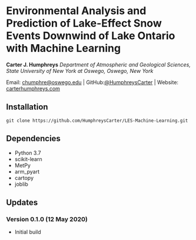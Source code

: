 # Environmental Analysis and Prediction of Lake-Effect Snow Events Downwind of Lake Ontario with Machine Learning

**Carter J. Humphreys**
*Department of Atmospheric and Geological Sciences, State University of New York at Oswego, Oswego, New York*

Email: [chumphre@oswego.edu](mailto:chumphre@oswego.edu) | GitHub:[@HumphreysCarter](https://github.com/HumphreysCarter) | Website: [carterhumphreys.com](http://carterhumphreys.com/)

## Installation
```
git clone https://github.com/HumphreysCarter/LES-Machine-Learning.git
```

## Dependencies
* Python 3.7
* scikit-learn
* MetPy
* arm_pyart
* cartopy
* joblib

## Updates
### Version 0.1.0 (12 May 2020)
* Initial build

